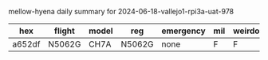 mellow-hyena daily summary for 2024-06-18-vallejo1-rpi3a-uat-978

|hex|flight|model|reg|emergency|mil|weirdo|
|--|--|--|--|--|--|--|
|a652df|N5062G|CH7A|N5062G|none|F|F|
